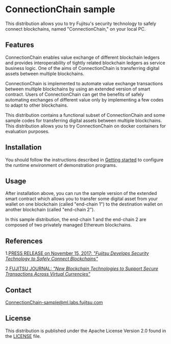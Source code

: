 # ConnectionChain sample

This distribution allows you to try Fujitsu's security technology to safely connect blockchains, named "ConnectionChain," on your local PC.

## Features

ConnectionChain enables value exchange of different blockchain ledgers and provides interoperability of tightly related blockchain ledgers as service business logic.
One of the aims of ConnectionChain is transferring digital assets between multiple blockchains.

ConnectionChain is implemented to automate value exchange transactions between multiple blockchains by using an extended version of smart contract.
Users of ConnectionChain can get the benefits of safely automating exchanges of different value only by implementing a few codes to adapt to other blockchains.

This distribution contains a functional subset of ConnectionChain and some sample codes for transferring digital assets between multiple blockchains.
This distribution allows you to try ConnectionChain on docker containers for evaluation purposes. 

## Installation

You should follow the instructions described in [Getting started](/environment/README.md) to configure the runtime environment of demonstration programs.

## Usage

After installation above, you can run the sample version of the extended smart contract
which allows you to transfer some digital asset from your wallet on one blockchain (called "end-chain 1")
to the destination wallet on another blockchain (called "end-chain 2").

In this sample distribution, the end-chain 1 and the end-chain 2 are composed of two privately managed Ethereum blockchains.

## References 
1.[PRESS RELEASE on November 15, 2017: *"Fujitsu Develops Security Technology to Safely Connect Blockchains"*](https://www.fujitsu.com/global/about/resources/news/press-releases/2017/1115-01.html)

2.[FUJITSU JOURNAL: *"New Blockchain Technologies to Support Secure Transactions Across Virtual Currencies"*](https://journal.jp.fujitsu.com/en/2018/01/24/01/)

## Contact

[ConnectionChain-sample@ml.labs.fujitsu.com ](mailto:ConnectionChain-sample@ml.labs.fujitsu.com)

## License
This distribution is published under the Apache License Version 2.0 found in the [LICENSE](./LICENSE) file.

